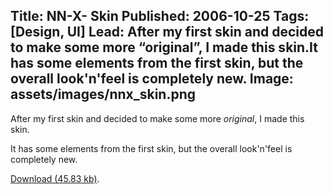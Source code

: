 Title: NN-X- Skin
Published: 2006-10-25
Tags: [Design, UI]
Lead: After my first skin and decided to make some more “original”, I made this skin.It has some elements from the first skin, but the overall look'n'feel is completely new.
Image: assets/images/nnx_skin.png
---
After my first skin and decided to make some more *original*, I made this skin.

It has some elements from the first skin, but the overall look'n'feel is completely new.

[Download (45.83 kb)](/assets/files/nn-X-.wba).
